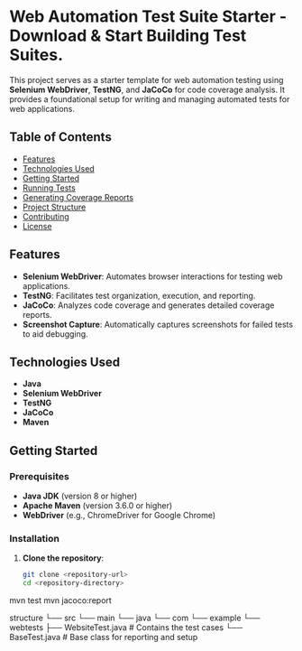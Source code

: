 # Web Automation Test Suite Starter - Download & Start Building Test Suites.

This project serves as a starter template for web automation testing using **Selenium WebDriver**, **TestNG**, and **JaCoCo** for code coverage analysis. It provides a foundational setup for writing and managing automated tests for web applications.

## Table of Contents

- [Features](#features)
- [Technologies Used](#technologies-used)
- [Getting Started](#getting-started)
- [Running Tests](#running-tests)
- [Generating Coverage Reports](#generating-coverage-reports)
- [Project Structure](#project-structure)
- [Contributing](#contributing)
- [License](#license)

## Features

- **Selenium WebDriver**: Automates browser interactions for testing web applications.
- **TestNG**: Facilitates test organization, execution, and reporting.
- **JaCoCo**: Analyzes code coverage and generates detailed coverage reports.
- **Screenshot Capture**: Automatically captures screenshots for failed tests to aid debugging.

## Technologies Used

- **Java**
- **Selenium WebDriver**
- **TestNG**
- **JaCoCo**
- **Maven**

## Getting Started

### Prerequisites

- **Java JDK** (version 8 or higher)
- **Apache Maven** (version 3.6.0 or higher)
- **WebDriver** (e.g., ChromeDriver for Google Chrome)

### Installation

1. **Clone the repository**:
   ```bash
   git clone <repository-url>
   cd <repository-directory>


mvn test
mvn jacoco:report

structure
└── src
    └── main
        └── java
            └── com
                └── example
                    └── webtests
                        ├── WebsiteTest.java        # Contains the test cases
                        └── BaseTest.java           # Base class for reporting and setup


